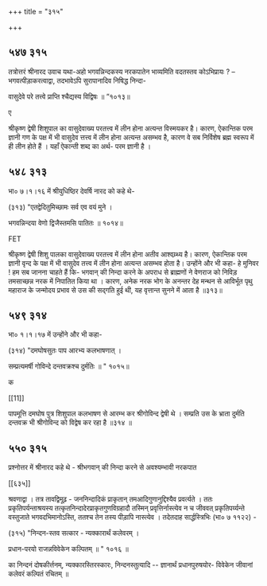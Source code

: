+++
title = "३१५"

+++


## ५४७ ३१५
तत्रोत्तरं श्रीनारद उवाच यथा-अहो भगवन्निन्दकस्य नरकपातेन भाव्यमिति वदतस्तव कोऽभिप्रायः ? – भगवत्पीड़ाकरत्वाद्वा, तदभावेऽपि सुरापानादिव निषिद्ध निन्दा- 

वासुदेवे परे तत्त्वे प्राप्ति श्चैद्यस्य विद्विषः ॥ ”१०१३॥ 

ए 

श्रीकृष्ण द्वेषी शिशुपाल का वासुदेवाख्य परतत्त्व में लीन होना अत्यन्त विस्मयकर है। कारण, ऐकान्तिक परम ज्ञानी गण के पक्ष में भी वासुदेव त्तत्त्व में लीन होना अत्यन्त असम्भव है, कारण वे सब निर्विशेष ब्रह्म स्वरूप में ही लीन होते हैं । यहाँ ऐकान्ती शब्द का अर्थ- परम ज्ञानी है । 


## ५४८ ३१३
भा० ७।१।१६ में श्रीयुधिष्ठिर देवर्षि नारद को कहे थे- 

(३१३) "एतद्वेदितुमिच्छामः सर्व एव वयं मुने । 

भगवन्निन्दया वेणो द्विजैस्तमसि पातितः ॥ १०१४॥ 

FET 

श्रीकृष्ण द्वेषी शिशु पालका वासुदेवाख्य परतत्त्व में लीन होना अतीव आश्वय्र्थ्य है। कारण, ऐकान्तिक परम ज्ञानी वृन्द के पक्ष में भी वासुदेव तत्त्व में लीन होना अत्यन्त असम्भव होता है। उन्होंने और भी कहा- हे मुनिवर ! हम सब जानना चाहते हैं कि- भगवान् की निन्दा करने के अपराध से ब्राह्मणों ने वेणराज को निविड़ तमसाच्छन्न नरक में निपातित किया था । कारण, अनेक नरक भोग के अनन्तर देह मन्थन से आविर्भूत पृथु महाराज के जन्मोदय प्रभाव से उस की सद्गति हुई थी, यह वृत्तान्त सुनने में आता है ॥३१३॥ 


## ५४९ ३१४
भा० १।१।१७ में उन्होंने और भी कहा- 

(३१४) "दमघोषसुतः पाप आरभ्य कलभाषणात् । 

सम्प्रत्यमर्षी गोविन्दे दन्तवक्रश्च दुर्मतिः ॥ " १०१५॥ 

क 

[[11]]

पापमूत्ति दमघोष पुत्र शिशुपाल कलभाषण से आरम्भ कर श्रीगोविन्द द्वेषी थे । सम्प्रति उस के भ्राता दुर्मति दन्तवक्र भी श्रीगोविन्द को विद्वेष कर रहा है ॥३१४ ॥ 


## ५५० ३१५
प्रश्नोत्तर में श्रीनारद कहे थे - श्रीभगवान् की निन्दा करने से अवश्यम्भावी नरकपात 



[[६३५]]

श्रवणाद्वा । तत्र तावद्विमूढ़ - जननिन्दादिकं प्राकृतान् तमआदिगुणानुद्दिश्यैव प्रवर्त्यते । ततः प्रकृतिपर्यन्ताश्रयस्य तत्कृतनिन्दादेरप्राकृतगुणविग्रहादौ तस्मिन् प्रवृत्तिर्नास्त्येव न च जीववत् प्रकृतिपर्य्यन्ते वस्तुजाते भगवदभिमानोऽस्ति, ततश्च तेन तस्य पीड़ापि नास्त्येव । तदेतदाह सार्द्धस्त्रिभिः (भा० ७ ११२२) - 

(३१५) "निन्दन-स्तव सत्कार - न्यक्कारार्थं कलेवरम् । 

प्रधान-परयो राजन्नविवेकेन कल्पितम् ॥ " १०१६ ॥ 

का निन्दनं दोषकीर्त्तनम्, न्यक्कारस्तिरस्कारः, निन्दनस्तुत्यादि -- ज्ञानार्थं प्रधानपुरुषयोर- विवेकेन जीवानां कलेवरं कल्पितं रचितम् ॥ 
